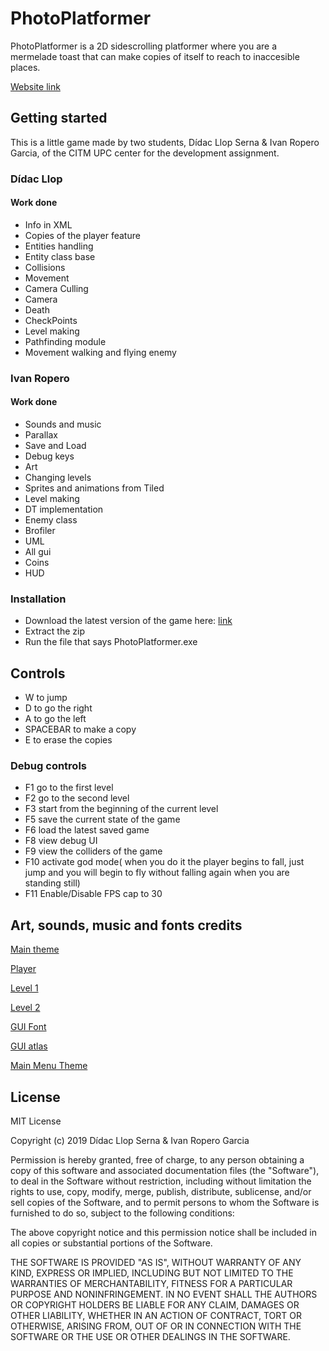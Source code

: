 # PhotoPlatformer

PhotoPlatformer is a 2D sidescrolling platformer where you are a mermelade toast that can make copies of itself to reach to inaccesible places.

[Website link](https://roperoivan.github.io/PhotoPlatformer/)

## Getting started

This is a little game made by two students, Dídac Llop Serna & Ivan Ropero Garcia, of the CITM UPC center for the development assignment. 

### Dídac Llop

#### Work done

- Info in XML
- Copies of the player feature
- Entities handling
- Entity class base
- Collisions
- Movement
- Camera Culling
- Camera
- Death
- CheckPoints
- Level making
- Pathfinding module
- Movement walking and flying enemy

### Ivan Ropero

#### Work done

- Sounds and music
- Parallax
- Save and Load
- Debug keys
- Art
- Changing levels
- Sprites and animations from Tiled
- Level making
- DT implementation
- Enemy class
- Brofiler
- UML
- All gui
- Coins
- HUD


### Installation

- Download the latest version of the game here: [link](https://github.com/RoperoIvan/PhotoPlatformer/releases)
- Extract the zip
- Run the file that says PhotoPlatformer.exe

## Controls

- W to jump
- D to go the right
- A to go the left
- SPACEBAR to make a copy
- E to erase the copies

### Debug controls

- F1 go to the first level
- F2 go to the second level
- F3 start from the beginning of the current level
- F5 save the current state of the game
- F6 load the latest saved game
- F8 view debug UI
- F9 view the colliders of the game
- F10 activate god mode( when you do it the player begins to fall, just jump and you will begin to fly without falling again when you are standing still)
- F11 Enable/Disable FPS cap to 30

## Art, sounds, music and fonts credits

[Main theme](https://opengameart.org/content/menu-music)

[Player](https://lhteam.itch.io/zombie-toast)

[Level 1](https://rottingpixels.itch.io/platformer-dungeon-tileset)

[Level 2](https://beyonderboy.itch.io/simple-platform-tileset-16x16)

[GUI Font](https://www.dafont.com/wolfs-bane.font)

[GUI atlas](https://www.gameart2d.com/free-fantasy-game-gui.html)

[Main Menu Theme](https://www.bensound.com/)

## License

MIT License

Copyright (c) 2019 Dídac Llop Serna & Ivan Ropero Garcia

Permission is hereby granted, free of charge, to any person obtaining a copy
of this software and associated documentation files (the "Software"), to deal
in the Software without restriction, including without limitation the rights
to use, copy, modify, merge, publish, distribute, sublicense, and/or sell
copies of the Software, and to permit persons to whom the Software is
furnished to do so, subject to the following conditions:

The above copyright notice and this permission notice shall be included in all
copies or substantial portions of the Software.

THE SOFTWARE IS PROVIDED "AS IS", WITHOUT WARRANTY OF ANY KIND, EXPRESS OR
IMPLIED, INCLUDING BUT NOT LIMITED TO THE WARRANTIES OF MERCHANTABILITY,
FITNESS FOR A PARTICULAR PURPOSE AND NONINFRINGEMENT. IN NO EVENT SHALL THE
AUTHORS OR COPYRIGHT HOLDERS BE LIABLE FOR ANY CLAIM, DAMAGES OR OTHER
LIABILITY, WHETHER IN AN ACTION OF CONTRACT, TORT OR OTHERWISE, ARISING FROM,
OUT OF OR IN CONNECTION WITH THE SOFTWARE OR THE USE OR OTHER DEALINGS IN THE
SOFTWARE.
